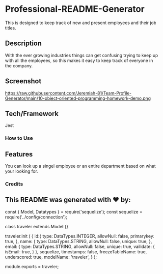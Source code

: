 # Professional-README-Generator

This is designed to keep track of new and present employees and their job titles.

## Description

With the ever growing industries things can get confusing trying to keep up with all the employees, so this makes it easy to keep track of everyone in the company.

## Screenshot

https://raw.githubusercontent.com/Jeremiah-81/Team-Profile-Generator/main/10-object-oriented-programming-homework-demo.png

## Tech/Framework

Jest

### How to Use

## Features

You can look up a singel employee or an entire department based on what your looking for.

### Credits


## This README was generated with ❤️ by: 


const { Model, Datatypes } = require('sequelize');
const sequelize = require('../config/connection');

class traveler extends Model {}

traveler.init (
    {
        id:{
            type: DataTypes.INTEGER,
            allowNull: false,
            primarykey: true,
        },
        name: {
            type: DataTypes.STRING,
            allowNull: false,
            unique: true,
        },
        email: {
            type: DataTypes.STRING,
            allowNull: false,
            unique: true,
            vailidate: {
                isEmail: true,
            }
        },
        sequelize,
        timestamps: false,
        freezeTableName: true,
        underscored: true,
        modelName: 'traveler',
    }
);

module.exports = traveler;
